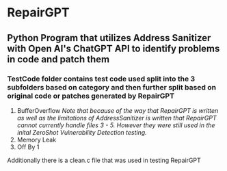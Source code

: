 # RepairGPT
## Python Program that utilizes Address Sanitizer with Open AI's ChatGPT API to identify problems in code and patch them
### TestCode folder contains test code used split into the 3 subfolders based on category and then further split based on original code or patches generated by RepairGPT
1. BufferOverflow
*Note that because of the way that RepairGPT is written as well as the limitations of AddressSanitizer is written that RepairGPT cannot currently handle files 3 - 5. However they were still used in the inital ZeroShot Vulnerability Detection testing.*
2. Memory Leak
3. Off By 1

Additionally there is a clean.c file that was used in testing RepairGPT
